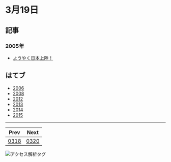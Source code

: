 # 3月19日

## 記事

### 2005年

- [ようやく日本上陸！](http://abrakatabura.hatenablog.com/entry/2005/03/19/115139)

## はてブ

- [2006](http://b.hatena.ne.jp//kjw_junichi/20060319)
- [2008](http://b.hatena.ne.jp//kjw_junichi/20080319)
- [2012](http://b.hatena.ne.jp//kjw_junichi/20120319)
- [2013](http://b.hatena.ne.jp//kjw_junichi/20130319)
- [2014](http://b.hatena.ne.jp//kjw_junichi/20140319)
- [2015](http://b.hatena.ne.jp//kjw_junichi/20150319)

----
|Prev|Next|
|----|----|
|[0318](https://gist.githubusercontent.com/kjunichi/157fda9bc822218c2b48)|[0320](https://gist.github.com/kjunichi/385ebaa93bfd58fcbb5f)

![アクセス解析タグ](http://kjunurl2015.appspot.com/ykoV?p=0319.md)